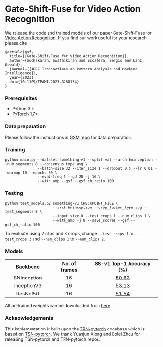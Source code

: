 



# Gate-Shift-Fuse for Video Action Recognition


We release the code and trained models of our paper [Gate-Shift-Fuse for Video Action Recognition](https://arxiv.org/pdf/2203.08897.pdf). If you find our work useful for your research, please cite
```
@article{gsf,
  title={{Gate-Shift-Fuse for Video Action Recognition}},
  author={Sudhakaran, Swathikiran and Escalera, Sergio and Lanz, Oswald},
  journal={{IEEE Transactions on Pattern Analysis and Machine Intelligence}},
  year={2023}
  doi={10.1109/TPAMI.2023.3268134}
}
```

### Prerequisites
- Python 3.5
- PyTorch 1.7+

### Data preparation

Please follow the instructions in [GSM repo](https://github.com/swathikirans/GSM) for data preparation.

### Training
```
python main.py --dataset something-v1 --split val --arch bninception --num_segments 8 --consensus_type avg \
               --batch-size 32 --iter_size 1 --dropout 0.5 --lr 0.01 --warmup 10 --epochs 60 \
               --eval-freq 5 --gd 20 -j 16 \
               --with_amp --gsf --gsf_ch_ratio 100
```

### Testing
```
python test_models.py something-v1 CHECKPOINT_FILE \
                      --arch bninception --crop_fusion_type avg --test_segments 8 \ 
                      --input_size 0 --test_crops 1 --num_clips 1 \
                      --with_amp -j 8 --save_scores --gsf --gsf_ch_ratio 100
```
To evaluate using 2 clips and 3 crops, change ``--test_crops 1`` to ``--test_crops 3`` and ``--num_clips 1`` to ``--num_clips 2``. 


### Models

<table style="width:100%" align="center">  
<col width="150">
<tr> 
	<th>Backbone</th>  
	<th>No. of frames</th>  
	<th>SS-v1 Top-1 Accuracy (%)</th>
   
</tr>  
<tr> 
	<td align="center">BNInception</td>
	<td align="center">16</td>  
	<td align="center"><a href='https://drive.google.com/file/d/1O7uEEYXr333YAnh8T5FPg_w2ejEbDqtK/view?usp=sharing'>50.63</a></td>  
</tr>  

<tr> 
	<td align="center">InceptionV3</td>
	<td align="center">16</td>  
	<td align="center"><a href='https://drive.google.com/file/d/1jIymBjJChK5Auj7DRKQuMxGAznJ3pYh9/view?usp=sharing'>53.13</a></td>  
</tr>

<tr> 
	<td align="center">ResNet50</td>
	<td align="center">16</td>  
	<td align="center"><a href='https://drive.google.com/file/d/1nSjhYvsu56e7a9d9VasGo7bxOrJ5j05f/view?usp=sharing'>51.54</a></td>  
</tr>

</table>

All pretrained weights can be downloaded from [here](https://drive.google.com/drive/folders/1KTk5PN0I4wwaOYh4Vi9wTZ-Wq2lSZ7Fb?usp=sharing).


### Acknowledgements

This implementation is built upon the [TRN-pytorch](https://github.com/metalbubble/TRN-pytorch) codebase which is based on [TSN-pytorch](https://github.com/yjxiong/tsn-pytorch). We thank Yuanjun Xiong and Bolei Zhou for releasing TSN-pytorch and TRN-pytorch repos.
